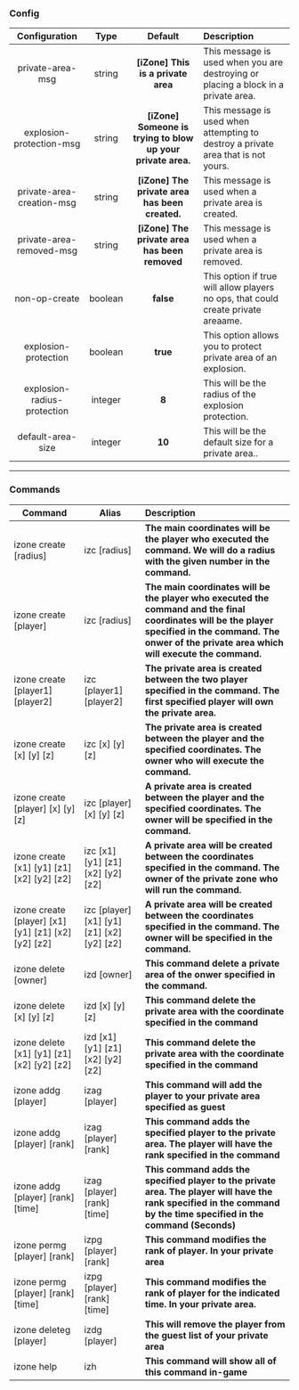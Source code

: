 ### Config

| Configuration | Type | Default | Description |
| :---: | :---: | :---: | :--- |
| private-area-msg | string | __[iZone] This is a private area__ | This message is used when you are destroying or placing a block in a private area. |
| explosion-protection-msg | string | __[iZone] Someone is trying to blow up your private area.__ | This message is used when attempting to destroy a private area that is not yours. |
| private-area-creation-msg | string | __[iZone] The private area has been created.__ | This message is used when a private area is created. |
| private-area-removed-msg | string | __[iZone] The private area has been removed__ | This message is used when a private area is removed. |
| non-op-create | boolean | __false__ | This option if true will allow players no ops, that could create private areaame. |
| explosion-protection | boolean | __true__ | This option allows you to protect private area of an explosion. |
| explosion-radius-protection | integer | __8__ | This will be the radius of the explosion protection. |
| default-area-size | integer | __10__ | This will be the default size for a private area.. |

---

### Commands

| Command  | Alias    | Description |
| -------- | -------- | :---------- |
|  izone create [radius]                               |izc [radius] | **The main coordinates will be the player who executed the command. We will do a radius with the given number in the command.** |
|  izone create [player]                               | izc [radius] | **The main coordinates will be the player who executed the command and the final coordinates will be the player specified in the command. The onwer of the private area which will execute the command.**| 
|  izone create [player1] [player2]                    | izc [player1] [player2] | **The private area is created between the two player specified in the command. The first specified player will own the private area.**| 
|  izone create [x] [y] [z]                            | izc [x] [y] [z] | **The private area is created between the player and the specified coordinates. The owner who will execute the command.**|
|  izone create [player] [x] [y] [z]                   | izc [player] [x] [y] [z]  | **A private area is created between the player and the specified coordinates. The owner will be specified in the command.**|
|  izone create [x1] [y1] [z1] [x2] [y2] [z2]          | izc [x1] [y1] [z1] [x2] [y2] [z2] | **A private area will be created between the coordinates specified in the command. The owner of the private zone who will run the command.**|
|  izone create [player] [x1] [y1] [z1] [x2] [y2] [z2] | izc [player] [x1] [y1] [z1] [x2] [y2] [z2]   | **A private area will be created between the coordinates specified in the command. The owner will be specified in the command.**|
| izone delete [owner]	| izd [owner] | **This command delete a private area of the onwer specified in the command.**|
| izone delete [x] [y] [z] | izd [x] [y] [z] | **This command delete the private area with the coordinate specified in the  command** |
| izone delete [x1] [y1] [z1] [x2] [y2] [z2] | izd [x1] [y1] [z1] [x2] [y2] [z2] | **This command delete the private area with the coordinate specified in the  command** |
| izone addg [player] | izag [player] | **This command will add the player to your private area specified as guest** |
| izone addg [player] [rank] | izag [player] [rank] | **This command adds the specified player to the private area. The player will have the rank specified in the command** |
| izone addg [player] [rank] [time] | izag [player] [rank] [time] | **This command adds the specified player to the private area. The player will have the rank specified in the command by the time specified in the command (Seconds)** |
| izone permg [player] [rank] | izpg [player] [rank] | **This command modifies the rank of player. In your private area** |
| izone permg [player] [rank] [time] | izpg [player] [rank] [time] | **This command modifies the rank of player for the indicated time. In your private area.** |
| izone deleteg [player] | izdg [player] | **This will remove the player from the guest list of your private area** |
| izone help | izh | **This command will show all of this command in-game** |

